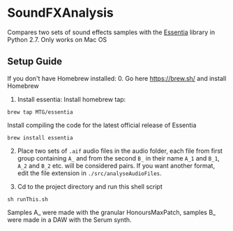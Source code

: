 # SoundFXAnalysis
Compares two sets of sound effects samples with the [Essentia](http://essentia.upf.edu/documentation/) library in Python 2.7. Only works on Mac OS

## Setup Guide

If you don't have Homebrew installed:
0. Go here https://brew.sh/ and install Homebrew

1. Install essentia:
Install homebrew tap:
```
brew tap MTG/essentia
```

Install compiling the code for the latest official release of Essentia
```
brew install essentia
```


2. Place two sets of `.aif` audio files in the audio folder, each file from first group containing `A_` and from the second `B_` in their name
`A_1` and `B_1`, `A_2` and `B_2` etc. will be considered pairs. If you want another format, edit the file extension in `./src/analyseAudioFiles`.

3. Cd to the project directory and run this shell script
```
sh runThis.sh
```



Samples A_ were made with the granular HonoursMaxPatch, samples B_ were made in a DAW with the Serum synth.
